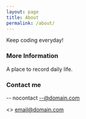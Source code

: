 ```yaml
---
layout: page
title: About
permalink: /about/
---
```


Keep coding everyday!

### More Information

A place to record daily life.

### Contact me

-- nocontact --@domain.com

<> [email@domain.com](mailto:email@domain.com)
